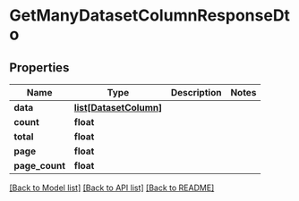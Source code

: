 # GetManyDatasetColumnResponseDto

## Properties
Name | Type | Description | Notes
------------ | ------------- | ------------- | -------------
**data** | [**list[DatasetColumn]**](DatasetColumn.md) |  | 
**count** | **float** |  | 
**total** | **float** |  | 
**page** | **float** |  | 
**page_count** | **float** |  | 

[[Back to Model list]](../README.md#documentation-for-models) [[Back to API list]](../README.md#documentation-for-api-endpoints) [[Back to README]](../README.md)

